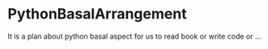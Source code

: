 # PythonBasalArrangement
It is a plan about python basal aspect for us to read book or write code or ...
